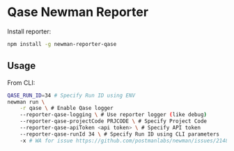 # Qase Newman Reporter

Install reporter:
```bash
npm install -g newman-reporter-qase
```

## Usage

From CLI:
```bash
QASE_RUN_ID=34 # Specify Run ID using ENV
newman run \
    -r qase \ # Enable Qase logger
    --reporter-qase-logging \ # Use reporter logger (like debug)
    --reporter-qase-projectCode PRJCODE \ # Specify Project Code
    --reporter-qase-apiToken <api token> \ # Specify API token
    --reporter-qase-runId 34 \ # Specify Run ID using CLI parameters
    -x # WA for issue https://github.com/postmanlabs/newman/issues/2148#issuecomment-665229759
```
